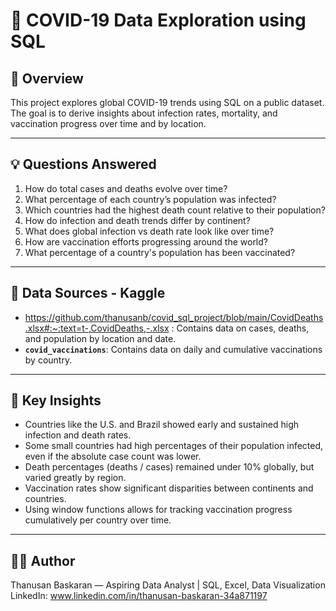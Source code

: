 # 🦠 COVID-19 Data Exploration using SQL

## 📌 Overview
This project explores global COVID-19 trends using SQL on a public dataset. The goal is to derive insights about infection rates, mortality, and vaccination progress over time and by location. 

---

## 💡 Questions Answered

1. How do total cases and deaths evolve over time?
2. What percentage of each country’s population was infected?
3. Which countries had the highest death count relative to their population?
4. How do infection and death trends differ by continent?
5. What does global infection vs death rate look like over time?
6. How are vaccination efforts progressing around the world?
7. What percentage of a country's population has been vaccinated?

---

## 📂 Data Sources - Kaggle

- https://github.com/thanusanb/covid_sql_project/blob/main/CovidDeaths.xlsx#:~:text=t-,CovidDeaths,-.xlsx : Contains data on cases, deaths, and population by location and date.
- **`covid_vaccinations`**: Contains data on daily and cumulative vaccinations by country.


---

## 🧠 Key Insights

- Countries like the U.S. and Brazil showed early and sustained high infection and death rates.
- Some small countries had high percentages of their population infected, even if the absolute case count was lower.
- Death percentages (deaths / cases) remained under 10% globally, but varied greatly by region.
- Vaccination rates show significant disparities between continents and countries.
- Using window functions allows for tracking vaccination progress cumulatively per country over time.


---

## 👨‍💻 Author
Thanusan Baskaran — Aspiring Data Analyst | SQL, Excel, Data Visualization  
LinkedIn: www.linkedin.com/in/thanusan-baskaran-34a871197
